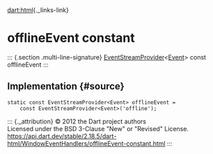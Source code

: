 [dart:html](../../dart-html/dart-html-library){._links-link}

offlineEvent constant
=====================

::: {.section .multi-line-signature}
[EventStreamProvider](../eventstreamprovider-class)\<[Event](../event-class)\>
const offlineEvent
:::

Implementation {#source}
--------------

``` {.language-dart data-language="dart"}
static const EventStreamProvider<Event> offlineEvent =
    const EventStreamProvider<Event>('offline');
```

::: {._attribution}
© 2012 the Dart project authors\
Licensed under the BSD 3-Clause \"New\" or \"Revised\" License.\
<https://api.dart.dev/stable/2.18.5/dart-html/WindowEventHandlers/offlineEvent-constant.html>
:::
